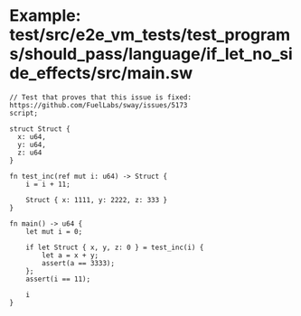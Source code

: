 # Example: test/src/e2e_vm_tests/test_programs/should_pass/language/if_let_no_side_effects/src/main.sw

```sway
// Test that proves that this issue is fixed: https://github.com/FuelLabs/sway/issues/5173
script;
 
struct Struct {
  x: u64,
  y: u64,
  z: u64
}
 
fn test_inc(ref mut i: u64) -> Struct {
    i = i + 11;
 
    Struct { x: 1111, y: 2222, z: 333 }
}
 
fn main() -> u64 {
    let mut i = 0;
 
    if let Struct { x, y, z: 0 } = test_inc(i) {
        let a = x + y;
        assert(a == 3333);
    };
    assert(i == 11);
 
    i
}
```
